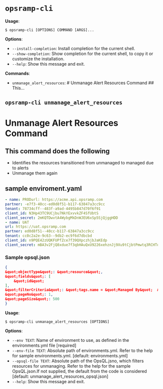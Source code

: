 # `opsramp-cli`

**Usage**:

```console
$ opsramp-cli [OPTIONS] COMMAND [ARGS]...
```

**Options**:

* `--install-completion`: Install completion for the current shell.
* `--show-completion`: Show completion for the current shell, to copy it or customize the installation.
* `--help`: Show this message and exit.

**Commands**:

* `unmanage_alert_resources`: # Unmanage Alert Resources Command ## This...

## `opsramp-cli unmanage_alert_resources`

# Unmanage Alert Resources Command
## This command does the following
- Identifies the resources transitioned from unmanaged to managed due to alerts
- Unmanage them again
## sample enviroment.yaml
```yaml
- name: PRODurl: https://acme.api.opsramp.com
partner: -e7f3-40cc-ed0d8f51-b117-63847a3cc9cc
tenant: 78734cff--483f-a9ad-4495b847d70f6f91
client_id: N3Hp43TC9UCjbu7NkYExvvkZF4SfUbtS
client_secret: 2mKQTDwvtA4WybgMkDnWJEU6xSp5SjQjggHDD
- name: UAT
url: https://uat.opsramp.com
partner: ed0d8f51--40cc-b117-63847a3cc9cc
tenant: cc0c2a2e-9c63--9db2-ec9f6d7dbcbd
client_id: n9PQE42zUQKFUPfZce7f39QXpczhjbJaKEdp
client_secret: mBA3v2FjQ8xdue7f3qbHAuQxU9226xehznJj9Xu9tCjbtPmwtq3RCHTqRz68QzCj
```
### Sample opsql.json
```json
{
&quot;objectType&quot;: &quot;resource&quot;,
&quot;fields&quot;: [
    &quot;id&quot;
],
&quot;filterCriteria&quot;: &quot;tags.name = &quot;Managed By&quot;  AND tags.value = &quot;Alert&quot; &quot;,
&quot;pageNo&quot;: 1,
&quot;pageSize&quot;: 500
}
```

**Usage**:

```console
$ opsramp-cli unmanage_alert_resources [OPTIONS]
```

**Options**:

* `--env TEXT`: Name of environment to use, as defined in the environments.yml file  [required]
* `--env-file TEXT`: Absolute path  of environments.yml. Refer to the help for sample environments.yml.  [default: environments.yml]
* `--opsql-file TEXT`: Absolute path  of the OpsQL.jsno, which filters resources for unmanaging. Refer to the help for the sample OpsQL.json.If not supplied, the default from the code is considered  [default: unmanage_alert_resources_opsql.json]
* `--help`: Show this message and exit.
